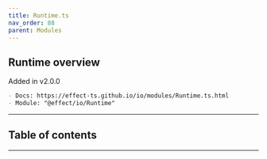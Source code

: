 ```yaml
---
title: Runtime.ts
nav_order: 88
parent: Modules
---
```


## Runtime overview

Added in v2.0.0

```md
- Docs: https://effect-ts.github.io/io/modules/Runtime.ts.html
- Module: "@effect/io/Runtime"
```

---

<h2 class="text-delta">Table of contents</h2>

---
